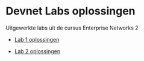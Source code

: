 # Devnet Labs oplossingen
Uitgewerkte labs uit de cursus Enterprise Networks 2


- [Lab 1 oplossingen](Lab%201/README.md)

- [Lab 2 oplossingen](Lab%202/README.md)
 